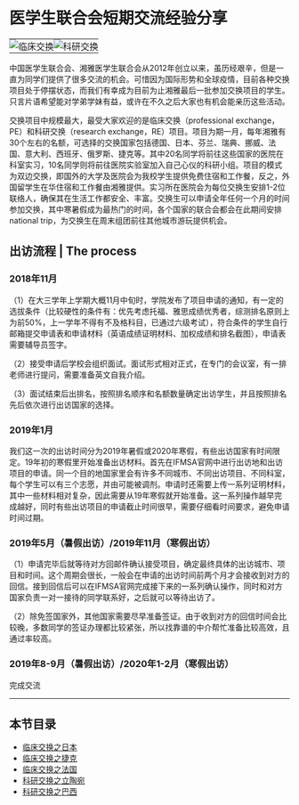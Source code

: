 # 医学生联合会短期交流经验分享

<table style="border-collapse:collapse;border:none;">
    <tr style="border-collapse:collapse;border:none;">
        <td style="border-collapse:collapse;border:none;padding:0;">
            <div align=center>
                <img src="https://xunlutzp.gitee.io/Image/Ch8_2-0_1.png" alt="临床交换">
            </div>
        </td>
        <td style="border-collapse:collapse;border:none;padding:0;">
            <div align=center>
                <img src="https://xunlutzp.gitee.io/Image/Ch8_2-0_2.png" alt="科研交换">
            </div>
        </td>
    </tr>
</table>

中国医学生联合会、湘雅医学生联合会从2012年创立以来，虽历经艰辛，但是一直为同学们提供了很多交流的机会。可惜因为国际形势和全球疫情，目前各种交换项目处于停摆状态，而我们有幸成为目前为止湘雅最后一批参加交换项目的学生。只言片语希望能对学弟学妹有益，或许在不久之后大家也有机会能亲历这些活动。

交换项目中规模最大，最受大家欢迎的是临床交换（professional exchange，PE）和科研交换（research exchange，RE）项目。项目为期一月，每年湘雅有30个左右的名额，可选择的交换国家包括德国、日本、芬兰、瑞典、挪威、法国、意大利、西班牙、俄罗斯、捷克等。其中20名同学将前往这些国家的医院在科室实习，10名同学则将前往医院实验室加入自己心仪的科研小组。项目的模式为双边交换，即国外的大学及医院会为我校学生提供免费住宿和工作餐，反之，外国留学生在华住宿和工作餐由湘雅提供。实习所在医院会为每位交换生安排1-2位联络人，确保其在生活工作都安全、丰富。交换生可以申请全年任何一个月的时间参加交换，其中寒暑假成为最热门的时间，各个国家的联合会都会在此期间安排national trip，为交换生在周末组团前往其他城市游玩提供机会。

## 出访流程 | The process
### 2018年11月

（1）在大三学年上学期大概11月中旬时，学院发布了项目申请的通知，有一定的选拔条件（比较硬性的条件有：优先考虑托福、雅思成绩优秀者，综测排名原则上为前50%，上一学年不得有不及格科目，已通过六级考试），符合条件的学生自行邮箱提交申请表和申请材料（英语成绩证明材料、加权成绩和排名截图），申请表需要辅导员签字。

（2）接受申请后学校会组织面试。面试形式相对正式，在专门的会议室，有一排老师进行提问，需要准备英文自我介绍。

（3）面试结束后出排名，按照排名顺序和名额数量确定出访学生，并且按照排名先后依次进行出访国家的选择。

### 2019年1月

我们这一次的出访时间分为2019年暑假或2020年寒假，有些出访国家有时间限定。19年初的寒假里开始准备出访材料。首先在IFMSA官网中进行出访地和出访项目的申请。同一个目的地国家里会有许多不同城市、不同出访项目、不同科室，每个学生可以有三个志愿，并由可能被调剂。申请时还需要上传一系列证明材料，其中一些材料相对复杂，因此需要从19年寒假就开始准备。这一系列操作越早完成越好，同时有些出访项目的申请截止时间很早，需要仔细看时间要求，避免申请时间过期。

### 2019年5月（暑假出访）/2019年11月（寒假出访）

（1）申请完毕后就等待对方回邮件确认接受项目，确定最终具体的出访城市、项目和时间。这个周期会很长，一般会在申请的出访时间前两个月才会接收到对方的回信。接到回信后可以在IFMSA官网完成接下来的一系列确认操作，同时和对方国家负责一对一接待的同学联系好，之后就可以等待出访了。

（2）除免签国家外，其他国家需要尽早准备签证。由于收到对方的回信时间会比较晚，多数同学的签证办理都比较紧张，所以找靠谱的中介帮忙准备比较高效，且通过率较高。

### 2019年8-9月（暑假出访）/2020年1-2月（寒假出访）

完成交流

----

## 本节目录

+ [临床交换之日本](2-1_lin-chuang-jiao-huan-zhi-ri-ben.md)
+ [临床交换之捷克](2-2_lin-chuang-jiao-huan-zhi-jie-ke.md)
+ [临床交换之法国](2-3_lin-chuang-jiao-huan-zhi-fa-guo.md)
+ [科研交换之立陶宛](2-4_ke-yan-jiao-huan-zhi-li-tao-wan.md)
+ [科研交换之巴西](2-5_ke-yan-jiao-huan-zhi-ba-xi.md)